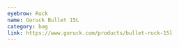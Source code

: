 ```yaml
---
eyebrow: Ruck
name: Goruck Bullet 15L
category: bag
link: https://www.goruck.com/products/bullet-ruck-15l
---
```

